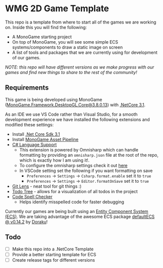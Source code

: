 # WMG 2D Game Template
This repo is a template from where to start all of the games we are working on. Inside this you will find the following:

 - A MonoGame starting project
 - On top of MonoGame, you will see some simple ECS systems/components to draw a static image on screen
 - A list of tools and packages that we are currently using for development of our games.

*NOTE: this repo will have different versions as we make progress with our games and find new things to share to the rest of the community!* 

## Requirements

This game is being developed using MonoGame ([MonoGame.Framework.DesktopGL.Core@3.8.0.13](https://www.nuget.org/packages/MonoGame.Framework.DesktopGL.Core/)) with [.NetCore 3.1](https://dotnet.microsoft.com/download). 

As an IDE we use VS Code rather than Visual Studio, for a smooth development experience we have installed the following extensions and modified these settings:

* Install [.Net Core Sdk 3.1](https://dotnet.microsoft.com/download)
* Install [MonoGame Asset Pipeline](https://community.monogame.net/t/monogame-3-7-1-release/11173)
* [C# Language Support](https://marketplace.visualstudio.com/items?itemName=ms-dotnettools.csharp)
    - This extension is powered by Omnisharp which can handle formatting by providing an `omnisharp.json` file at the root of the repo, which is exactly how I am using it!.
    - To configure the omnisharp settings check it out [here](https://github.com/OmniSharp/omnisharp-roslyn/wiki/Configuration-Options)
    - In VSCode setting set the following if you want formatting on save
        - `Preferences` -> `Settings` -> `Csharp.format.enable` set it to `true`
        - `Preferences` -> `Settings` -> `Editor.formatOnSave` set it to `true`
* [Git Lens](https://marketplace.visualstudio.com/items?itemName=eamodio.gitlens) - neat tool for git things :)
* [Todo Tree](https://marketplace.visualstudio.com/items?itemName=Gruntfuggly.todo-tree) - allows for a visualization of all todos in the project
* [Code Spell Checker](https://marketplace.visualstudio.com/items?itemName=streetsidesoftware.code-spell-checker)
    - Helps identify misspelled code for faster debugging

Currently our games are being built using an [Entity Component System (ECS)](https://en.wikipedia.org/wiki/Entity_component_system). We are taking advantage of the awesome ECS package [defaultECS @ v0.14.2](https://github.com/Doraku/DefaultEcs) by [Doraku](https://github.com/Doraku)!

## Todo

- [ ] Make this repo into a .NetCore Template
- [ ] Provide a better starting template for ECS
- [ ] Create release tags for different versions 